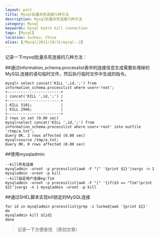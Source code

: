 ```yaml
---
layout: post
title: Mysql批量杀死连接几种方法
description: Mysql批量杀死连接几种方法
category: Mysql
keywords: mysql batch kill connection
tags: [Mysql]
location: Suzhou, China
alias: [/Mysql/2011/10/31/mysql--2]
---
```

记录一下mysql批量杀死连接的几种方法：

##通过information_schema.processlist表中的连接信息生成需要处理掉的MySQL连接的语句临时文件，然后执行临时文件中生成的指令。

    mysql> select concat('KILL ',id,';') from information_schema.processlist where user='root';
    +------------------------+
    | concat('KILL ',id,';') |
    +------------------------+
    | KILL 3101;             |
    | KILL 2946;             |
    +------------------------+
    2 rows in set (0.00 sec)
    mysql>select concat('KILL ',id,';') from information_schema.processlist where user='root' into outfile '/tmp/a.txt';
    Query OK, 2 rows affected (0.00 sec)
    mysql>source /tmp/a.txt;
    Query OK, 0 rows affected (0.00 sec)

##使用mysqladmin:

	--kill所有连接
	mysqladmin -uroot -p processlist|awk -F "|" '{print $2}'|xargs -n 1 mysqladmin -uroot -p kill
	--kill指定用户连接eg:Tim
	mysqladmin -uroot -p processlist|awk -F "|" '{if($3 == "Tim")print $2}'|xargs -n 1 mysqladmin -uroot -p kill
##通过SHEL脚本实现kill锁定的MySQL连接

    for id in mysqladmin processlist|grep -i locked|awk '{print $1}'
    do
    mysqladmin kill ${id}
    done

> 记录一下方便查找 （原创文章）
